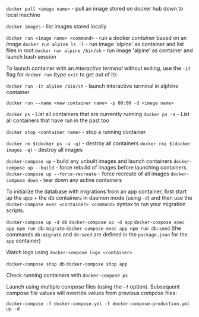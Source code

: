 `docker pull <image name>` - pull an image stored on docker hub down to local machine

`docker images` - list images stored locally

`docker run <image name> <command>` - run a docker *container* based on an *image*
`docker run alpine ls -l` - run image 'alpine' as container and list files in root
`docker run alpine /bin/sh` - run image 'alpine' as container and launch bash session

To launch container with an *interactive terminal* without exiting, use the
`-it` flag for `docker run` (type `exit` to get out of it):

`docker run -it alpine /bin/sh` - launch interactive terminal in alphine container

`docker run --name <new container name> -p 80:80 -d <image name>`

`docker ps` - List all containers that are currently running
`docker ps -a` - List all containers that have run in the past too

`docker stop <container name>` - stop a running container

`docker rm $(docker ps -a -q)` - destroy all containers
`docker rmi $(docker images -q)` - destroy all images

`docker-compose up` - build any unbuilt images and launch containers
`docker-compose up --build` - force rebuild of images before launching containers
`docker-compose up --force-recreate` - force recreate of all images
`docker-compose down` - tear down any active containers


To initialize the database with migrations from an app container, first start
up the app + the db containers in daemon mode (using `-d`) and then use the
`docker-compose exec <container> <command>` syntax to run your migration scripts.

`docker-compose up -d db`
`docker-compose up -d app`
`docker-compose exec app npm run db:migrate`
`docker-compose exec app npm run db:seed`
(the commands `db:migrate` and `db:seed` are defined in the `package.json` for
the `app` container)

Watch logs using `docker-compose logs <container>`

`docker-compose stop db`
`docker-compose stop app`

Check running containers with `docker-compose ps`

Launch using multiple compose files (using the `-f` option). Subsequent
compose file values will override values from previous compose files:

`docker-compose -f docker-compose.yml -f docker-compose-production.yml up -d`
